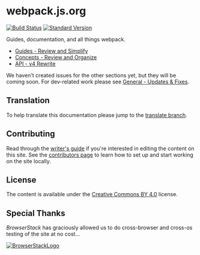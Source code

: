 # webpack.js.org

[![Build Status][13]][10]
[![Standard Version][12]][11]

Guides, documentation, and all things webpack.



- [Guides - Review and Simplify][1]
- [Concepts - Review and Organize][2]
- [API - v4 Rewrite][8]

We haven't created issues for the other sections yet, but they will be coming
soon. For dev-related work please see [General - Updates & Fixes][3].


## Translation

To help translate this documentation please jump to the [translate branch][4].


## Contributing

Read through the [writer's guide][7] if you're interested in editing the
content on this site. See the [contributors page][5] to learn how to set up and
start working on the site locally.


## License

The content is available under the [Creative Commons BY 4.0][6] license.


## Special Thanks

_BrowserStack_ has graciously allowed us to do cross-browser and cross-os
testing of the site at no cost...

[![BrowserStackLogo](./browserstack-logo.png)][9]


[1]: https://github.com/webpack/webpack.js.org/issues/1258
[2]: https://github.com/webpack/webpack.js.org/issues/1386
[3]: https://github.com/webpack/webpack.js.org/issues/1525
[4]: https://github.com/webpack/webpack.js.org/tree/translation
[5]: https://github.com/webpack/webpack.js.org/blob/master/.github/CONTRIBUTING.md
[6]: https://creativecommons.org/licenses/by/4.0/
[7]: https://webpack.js.org/writers-guide
[8]: https://github.com/webpack/webpack.js.org/pull/1754
[9]: http://browserstack.com/
[10]: http://travis-ci.org/webpack/webpack.js.org
[11]: https://github.com/conventional-changelog/standard-version
[12]: https://img.shields.io/badge/release-standard%20version-brightgreen.svg
[13]: https://secure.travis-ci.org/webpack/webpack.js.org.svg
